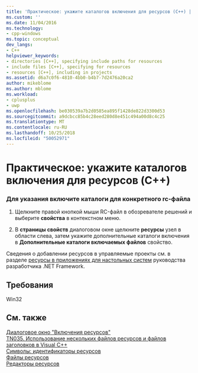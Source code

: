 ```yaml
---
title: 'Практическое: укажите каталогов включения для ресурсов (C++) | Документация Майкрософт'
ms.custom: ''
ms.date: 11/04/2016
ms.technology:
- cpp-windows
ms.topic: conceptual
dev_langs:
- C++
helpviewer_keywords:
- directories [C++], specifying include paths for resources
- include files [C++], specifying for resources
- resources [C++], including in projects
ms.assetid: d6a7c0f6-4810-4bb0-b4b7-7d2476a20ca2
author: mikeblome
ms.author: mblome
ms.workload:
- cplusplus
- uwp
ms.openlocfilehash: be030539a7b2d0585ea895f1428de822d3300d53
ms.sourcegitcommit: a9dcbcc85b4c28eed280d8e451c494a00d8c4c25
ms.translationtype: MT
ms.contentlocale: ru-RU
ms.lasthandoff: 10/25/2018
ms.locfileid: "50052971"
---
```

# <a name="how-to-specify-include-directories-for-resources-c"></a>Практическое: укажите каталогов включения для ресурсов (C++)

### <a name="to-specify-include-directories-for-a-specific-rc-file"></a>Для указания включите каталоги для конкретного rc-файла

1. Щелкните правой кнопкой мыши RC-файл в обозревателе решений и выберите **свойства** в контекстном меню.

2. В **страницы свойств** диалоговом окне щелкните **ресурсы** узел в области слева, затем укажите дополнительные каталоги включения в **Дополнительные каталоги включаемых файлов** свойство.

Сведения о добавлении ресурсов в управляемые проекты см. в разделе [ресурсы в приложениях для настольных систем](/dotnet/framework/resources/index) руководства разработчика .NET Framework.

## <a name="requirements"></a>Требования

Win32

## <a name="see-also"></a>См. также

[Диалоговое окно "Включения ресурсов"](../windows/resource-includes-dialog-box.md)<br/>
[TN035. Использование нескольких файлов ресурсов и файлов заголовков в Visual C++](../mfc/tn035-using-multiple-resource-files-and-header-files-with-visual-cpp.md)<br/>
[Символы: идентификаторы ресурсов](../windows/symbols-resource-identifiers.md)<br/>
[Файлы ресурсов](../windows/resource-files-visual-studio.md)<br/>
[Редакторы ресурсов](../windows/resource-editors.md)